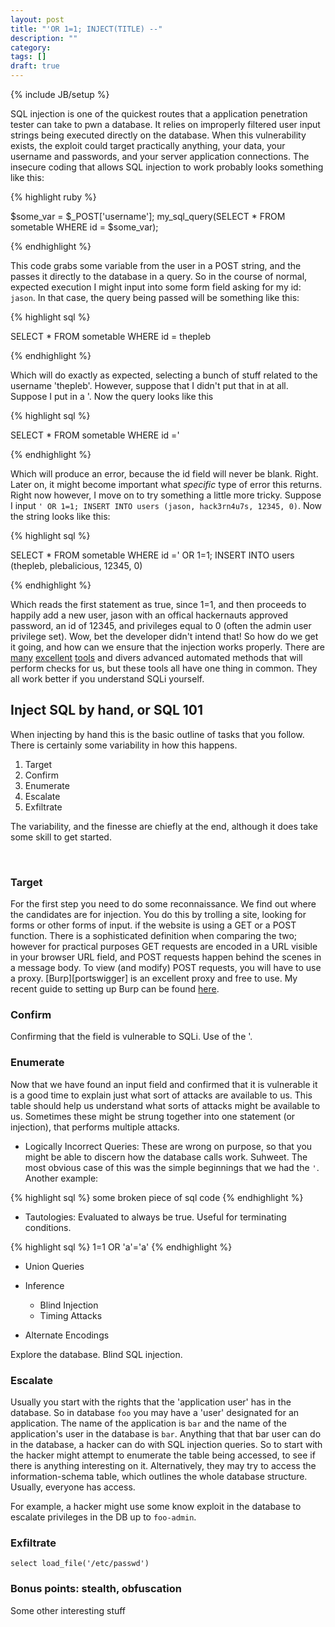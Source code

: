 ```yaml
---
layout: post
title: "'OR 1=1; INJECT(TITLE) --"
description: ""
category: 
tags: []
draft: true
---
```

{% include JB/setup %}

SQL injection is one of the quickest routes that a application penetration tester can take to pwn a database. It relies on improperly filtered user input strings being executed directly on the database. When this vulnerability exists, the exploit could target practically anything, your data, your username and passwords, and your server application connections. The insecure coding that allows SQL injection to work probably looks something like this:

{% highlight ruby %}

$some_var = $_POST['username'];
my_sql_query(SELECT * FROM sometable WHERE id = $some_var);

{% endhighlight %}
	
This code grabs some variable from the user in a POST string, and the passes it directly to the database in a query. So in the course of normal, expected execution I might input into some form field asking for my id: `jason`. In that case, the query being passed will be something like this:

{% highlight sql %}

SELECT * FROM sometable WHERE id = thepleb

{% endhighlight %}
	
Which will do exactly as expected, selecting a bunch of stuff related to the username 'thepleb'. However, suppose that I didn't put that in at all. Suppose I put in a '. Now the query looks like this

{% highlight sql %}

SELECT * FROM sometable WHERE id ='

{% endhighlight %}
	
Which will produce an error, because the id field will never be blank. Right. Later on, it might become important what *specific* type of error this returns. Right now however, I move on to try something a little more tricky. Suppose I input `' OR 1=1; INSERT INTO users (jason, hack3rn4u7s, 12345, 0)`. Now the string looks like this:

{% highlight sql %}

SELECT * FROM sometable WHERE id =' OR 1=1; INSERT INTO users (thepleb, plebalicious, 12345, 0)

{% endhighlight %}
	
Which reads the first statement as true, since 1=1, and then proceeds to happily add a new user, jason with an offical hackernauts approved password, an id of 12345, and privileges equal to 0 (often the admin user privilege set). Wow, bet the developer didn't intend that! So how do we get it going, and how can we ensure that the injection works properly. There are [many][wapiti] [excellent][arachni] [tools][skipfish] and divers advanced automated methods that will perform checks for us, but these tools all have one thing in common. They all work better if you understand SQLi yourself.

## Inject SQL by hand, or SQL 101

When injecting by hand this is the basic outline of tasks that you follow. There is certainly some variability in how this happens.

1. Target
2. Confirm
3. Enumerate
4. Escalate
5. Exfiltrate

The variability, and the finesse are chiefly at the end, although it does take some skill to get started. 

<br />

### Target

For the first step you need to do some reconnaissance. We find out where the candidates are for injection. You do this by trolling a site, looking for forms or other forms of input. if the website is using a GET or a POST function. There is a sophisticated definition when comparing the two; however for practical purposes GET requests are encoded in a URL visible in your browser URL field, and POST requests happen behind the scenes in a message body. To view (and modify) POST requests, you will have to use a proxy. [Burp][portswigger] is an excellent proxy and free to use. My recent guide to setting up Burp can be found [here][burpguide].

### Confirm

Confirming that the field is vulnerable to SQLi. Use of the '.

### Enumerate

Now that we have found an input field and confirmed that it is vulnerable it is a good time to explain just what sort of attacks are available to us. This table should help us understand what sorts of attacks might be available to us. Sometimes these might be strung together into one statement (or injection), that performs multiple attacks.

* Logically Incorrect Queries: These are wrong on purpose, so that you might be able to discern how the database calls work. Suhweet. The most obvious case of this was the simple beginnings that we had the `'`. Another example:

{% highlight sql %}
some broken piece of sql code
{% endhighlight %}

* Tautologies: Evaluated to always be true. Useful for terminating conditions.

{% highlight sql %}
1=1 OR 'a'='a'
{% endhighlight %}

* Union Queries

* Inference
    * Blind Injection
    * Timing Attacks 
    
* Alternate Encodings 

Explore the database. Blind SQL injection.


### Escalate

Usually you start with the rights that the 'application user' has in the database. So in database `foo` you may have a 'user' designated for an application. The name of the application is `bar` and the name of the application's user in the database is `bar`. Anything that that bar user can do in the database, a hacker can do with SQL injection queries.  So to start with the hacker might attempt to enumerate the table being accessed, to see if there is anything interesting on it. Alternatively, they may try to access the information-schema table, which outlines the whole database structure. Usually, everyone has access.

For example, a hacker might use some know exploit in the database to escalate privileges in the DB up to `foo-admin`.

### Exfiltrate

`select load_file('/etc/passwd')`

### Bonus points: stealth, obfuscation 

Some other interesting stuff

[wapiti]: http://wapiti.sourceforge.net/ 
[arachni]: http://arachni-scanner.com/
[skipfish]: http://code.google.com/p/skipfish/
[burp]: http://www.portswigger.net/
[burpguide]: /2012/06/12/burp--firefox/


<!--
    TODO Add in list of types of attack from the whitepaper
    TODO Write a step by step SQLi demonstration using DVWA or Ultimate LAMP. Diff post?
-->
